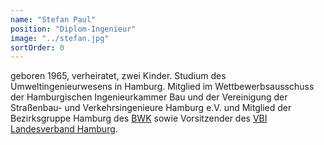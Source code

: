```yaml
---
name: "Stefan Paul"
position: "Diplom-Ingenieur"
image: "../stefan.jpg"
sortOrder: 0
---
```


geboren 1965, verheiratet, zwei Kinder. Studium des Umweltingenieurwesens in Hamburg. Mitglied im Wettbewerbs­ausschuss der Hamburgischen Ingenieur­kammer Bau und der Vereinigung der Straßenbau- und Verkehrsingenieure Hamburg e.V. und Mitglied der Bezirksgruppe Hamburg des [BWK](https://bwk-bund.de/) sowie Vorsitzender des [VBI Landesverband Hamburg](http://www.vbi.de/landesverbaende/hamburg/).
